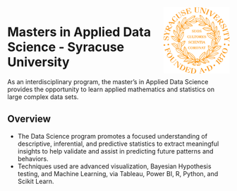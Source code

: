 <img align="right" width="150" height="150" src="https://github.com/dcaley5005/Data_Science/blob/main/Syracuse/Applied%20Data%20Science%20Portfolio/syracuse_logo.png">

# Masters in Applied Data Science - Syracuse University

As an interdisciplinary program, the master’s in Applied Data Science provides the opportunity to learn applied mathematics and statistics on large complex data sets.

## Overview
- The Data Science program promotes a focused understanding of descriptive, inferential, and predictive statistics to extract meaningful insights to help validate and assist in predicting future patterns and behaviors.
- Techniques used are advanced visualization, Bayesian Hypothesis testing, and Machine Learning, via Tableau, Power BI, R, Python, and Scikit Learn.
